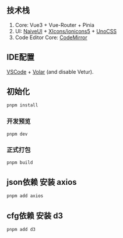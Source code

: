 
## 技术栈

1. Core: Vue3 + Vue-Router + Pinia
2. UI: [NaiveUI](https://www.naiveui.com/) + [XIcons/ionicons5](https://xicons.org/#/) + [UnoCSS](https://unocss.dev/)
3. Code Editor Core: [CodeMirror](https://codemirror.net/)


## IDE配置

[VSCode](https://code.visualstudio.com/) + [Volar](https://marketplace.visualstudio.com/items?itemName=Vue.volar) (and disable Vetur).

## 初始化

```sh
pnpm install
```

### 开发预览

```sh
pnpm dev
```

### 正式打包

```sh
pnpm build
```



## json依赖 安装 axios
```sh
pnpm add axios
```

## cfg依赖 安装 d3
```sh
pnpm add d3
```
